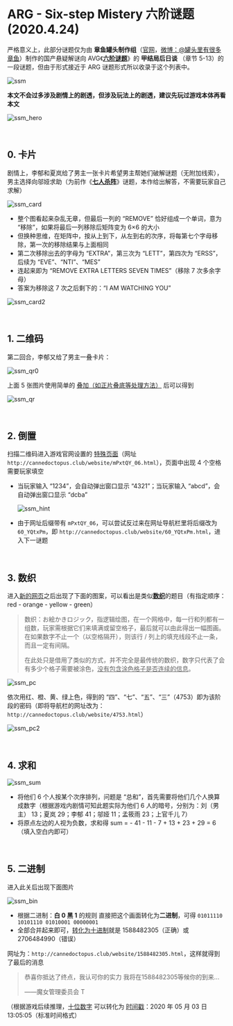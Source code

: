 # ARG - Six-step Mistery  六阶谜题 (2020.4.24)



严格意义上，此部分谜题仅为由 **章鱼罐头制作组**（[官网](http://cannedoctopus.club/)，[微博：@罐头里有很多章鱼](https://weibo.com/u/3150627172?sudaref=cannedoctopus.club)）制作的国产悬疑解谜向 AVG《**[六阶谜题](https://store.steampowered.com/app/1164000/_sixstep_mystery/)**》的 **甲结局后日谈** （章节 5-13）的一段谜题，但由于形式接近于 ARG 谜题形式所以收录于这个列表中。

![ssm](https://cdn.cloudflare.steamstatic.com/steam/apps/1164000/library_600x900.jpg?t=1574995916)

**本文不会过多涉及剧情上的剧透，但涉及玩法上的剧透，建议先玩过游戏本体再看本文**

![ssm_hero](https://cdn.cloudflare.steamstatic.com/steam/apps/1164000/page_bg_raw.jpg?t=1574997013)

</br>



## 0. 卡片

剧情上，李郁和夏岚给了男主一张卡片希望男主帮她们破解谜题（无附加线索），男主选择向邬娅求助（为前作《[**七人杀阵**](https://store.steampowered.com/app/885140/__Seven_Sacrifices)》谜题，本作给出解答，不需要玩家自己求解）

![ssm_card](https://cdn.jsdelivr.net/gh/Nikucyan/ARG/Images/ssm_Card.png) 

- 整个图看起来杂乱无章，但最后一列的 “REMOVE” 恰好组成一个单词，意为 “移除”，如果将最后一列移除后矩阵变为 6×6 的大小
- 但换种思维，在矩阵中，按从上到下，从左到右的次序，将每第七个字母移除，第一次的移除结果与上面相同
- 第二次移除出去的字母为 “EXTRA”，第三次为 “LETT”，第四次为 “ERSS”，后续为 “EVE”、“NTI”、“MES”
- 连起来即为 “REMOVE EXTRA LETTERS SEVEN TIMES”（移除 7 次多余字母）
- 答案为移除这 7 次之后剩下的：“I AM WATCHING YOU”

![ssm_card2](https://cdn.jsdelivr.net/gh/Nikucyan/ARG/Images/ssm_Card2.png) 



</br>

## 1. 二维码

第二回合，李郁又给了男主一叠卡片：

![ssm_qr0](https://cdn.jsdelivr.net/gh/Nikucyan/ARG/Images/ssm_qr0.png)

上面 5 张图片使用简单的 <u>叠加（如正片叠底等处理方法）</u> 后可以得到

![ssm_qr](https://cdn.jsdelivr.net/gh/Nikucyan/ARG/Images/ssm_QRCODE.png)

</br>

## 2. 倒置

扫描二维码进入游戏官网设置的 [特殊页面](http://cannedoctopus.club/website/mPxtQY_06.html)（网址 `http://cannedoctopus.club/website/mPxtQY_06.html`），页面中出现 4 个空格需要玩家填空

- 当玩家输入 “1234”，会自动弹出窗口显示 “4321”；当玩家输入 “abcd”，会自动弹出窗口显示 “dcba”

  ![ssm_hint](https://cdn.jsdelivr.net/gh/Nikucyan/ARG/Images/ssm_hint.png)

- 由于网址后缀带有 `mPxtQY_06`，可以尝试反过来在网址导航栏里将后缀改为 `60_YQtxPm`，即 `http://cannedoctopus.club/website/60_YQtxPm.html`，进入下一谜题

</br>

## 3. 数织

进入[新的网页](http://cannedoctopus.club/website/60_YQtxPm.html)之后出现了下面的图案，可以看出是类似[**数织**](https://zh.wikipedia.org/wiki/%E6%95%B8%E7%B9%94)的题目（有指定顺序：red - orange - yellow - green）

> 数织：お絵かきロジック，指逻辑绘图，在一个网格中，每一行和列都有一组数，玩家需根据它们来填满或留空格子，最后就可以由此得出一幅图画。在如果数字不止一个（以空格隔开），则该行 / 列上的填充线段不止一条，而且一定有间隔。
>
> 在此处只是借用了类似的方式，并不完全是最传统的数织，数字只代表了会有多少个格子需要被涂色，<u>没有包含涂色格子是否连续的信息</u>。

![ssm_pc](https://cdn.jsdelivr.net/gh/Nikucyan/ARG/Images/ssm_picross.png)

依次用红、橙、黄、绿上色，得到的 “四”、“七”、“五”、“三”（4753）即为该阶段的密码（即将导航栏的网址改为：`http://cannedoctopus.club/website/4753.html`）

![ssm_pc2](https://cdn.jsdelivr.net/gh/Nikucyan/ARG/Images/ssm_picross2.png)

</br>

## 4. 求和

![ssm_sum](https://cdn.jsdelivr.net/gh/Nikucyan/ARG/Images/ssm_sum.png)

- 将他们 6 个人按某个次序排列，问题是 “总和”，首先需要将他们几个人换算成数字（根据游戏内剧情可知此题实际为他们 6 人的暗号，分别为：刘（男主） 13；夏岚 29；李郁 41；邬娅 11；孟筱雨 23；上官千儿 7）
- 将原点左边的人视为负数，求和得 sum = - 41 - 11 - 7 + 13 + 23 + 29 = 6（填入空白内即可）

</br>

## 5. 二进制

进入此关后出现下面图片

![ssm_bin](https://cdn.jsdelivr.net/gh/Nikucyan/ARG/Images/ssm_bin.jpg)

- 根据二进制：**白 0 黑 1** 的规则 直接把这个画面转化为**二进制**，可得 `01011110 10101110 01010001 00000001`
- 全部合并起来即可，<u>转化为十进制</u>就是 1588482305（正确）或 2706484990（错误）

网址为：`http://cannedoctopus.club/website/1588482305.html`，这样就得到了最后的消息

> 恭喜你抵达了终点，我认可你的实力
> 我将在1588482305等候你的到来...
>
> ——魔女管理委员会 T

（根据游戏后续推理，<u>十位数字</u> 可以转化为 <u>时间戳</u>：2020 年 05 月 03 日  13:05:05（标准时间格式）